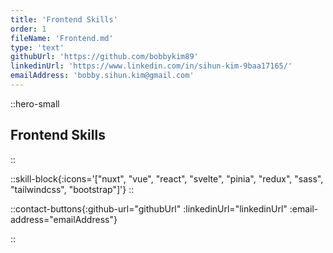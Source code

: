 ```yaml
---
title: 'Frontend Skills'
order: 1
fileName: 'Frontend.md'
type: 'text'
githubUrl: 'https://github.com/bobbykim89'
linkedinUrl: 'https://www.linkedin.com/in/sihun-kim-9baa17165/'
emailAddress: 'bobby.sihun.kim@gmail.com'
---
```


::hero-small

## Frontend Skills

::

::skill-block{:icons='["nuxt", "vue", "react", "svelte", "pinia", "redux", "sass", "tailwindcss", "bootstrap"]'}
::

::contact-buttons{:github-url="githubUrl" :linkedinUrl="linkedinUrl" :email-address="emailAddress"}

::
